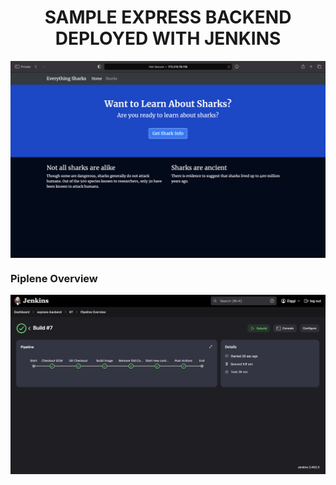 <div align="center">
  <h1>SAMPLE EXPRESS BACKEND DEPLOYED WITH JENKINS</h1>
  <img src="shot.jpg" alt="Menu Options" style="display: block; margin: 0 auto; width: auto; height: auto;">
</div>

### Piplene Overview

<img src="pipeline_shot.jpg" alt="Menu Options" style="display: block; margin: 0 auto; width: auto; height: auto;">
